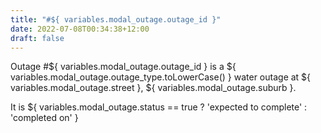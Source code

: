 ```yaml
---
title: "#${ variables.modal_outage.outage_id }"
date: 2022-07-08T00:34:38+12:00
draft: false
---
```


Outage #${ variables.modal_outage.outage_id } is a ${ variables.modal_outage.outage_type.toLowerCase() } water outage at ${ variables.modal_outage.street }, ${ variables.modal_outage.suburb }.

It is ${ variables.modal_outage.status == true ? 'expected to complete' : 'completed on' }